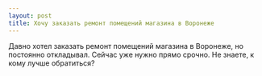 ```yaml
---
layout: post 
title: Хочу заказать ремонт помещений магазина в Воронеже 
--- 
```

Давно хотел заказать ремонт помещений магазина в Воронеже, но постоянно откладывал. Сейчас уже нужно прямо срочно. Не знаете, к кому лучше обратиться?